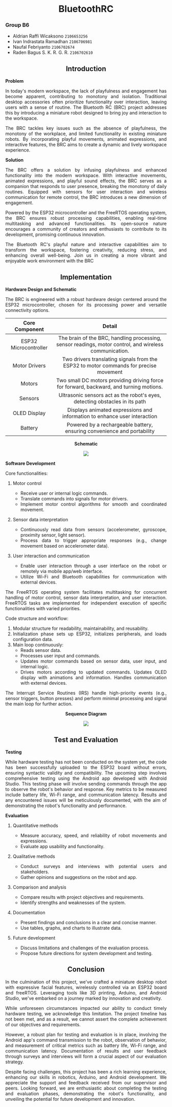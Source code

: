 # <div style="text-align: center"> BluetoothRC </div>

### Group B6
- Aldrian Raffi Wicaksono       `2106653256`
- Ivan Indrastata Ramadhan		`2106706981`
- Naufal Febriyanto     		`2106702674`
- Raden Bagus S. K. R. G. R.    `2106702610`

## <div style="text-align: center"> Introduction </div>
<div style="text-align: justify">

**Problem**

In today's modern workspace, the lack of playfulness and engagement has become apparent, contributing to monotony and isolation. Traditional desktop accessories often prioritize functionality over interaction, leaving users with a sense of routine. The Bluetooth RC (BRC) project addresses this by introducing a miniature robot designed to bring joy and interaction to the workspace.

The BRC tackles key issues such as the absence of playfulness, the monotony of the workplace, and limited functionality in existing miniature robots. By incorporating playful movements, animated expressions, and interactive features, the BRC aims to create a dynamic and lively workspace experience.

**Solution**

The BRC offers a solution by infusing playfulness and enhanced functionality into the modern workspace. With interactive movements, animated expressions, and playful sound effects, the BRC serves as a companion that responds to user presence, breaking the monotony of daily routines. Equipped with sensors for user interaction and wireless communication for remote control, the BRC introduces a new dimension of engagement.

Powered by the ESP32 microcontroller and the FreeRTOS operating system, the BRC ensures robust processing capabilities, enabling real-time multitasking and advanced functionalities. Its open-source nature encourages a community of creators and enthusiasts to contribute to its development, promising continuous innovation.

The Bluetooth RC's playful nature and interactive capabilities aim to transform the workspace, fostering creativity, reducing stress, and enhancing overall well-being. Join us in creating a more vibrant and enjoyable work environment with the BRC

</div>

## <div style="text-align: center"> Implementation </div>
<div style="text-align: justify">

**Hardware Design and Schematic**

The BRC is engineered with a robust hardware design centered around the ESP32 microcontroller, chosen for its processing power and versatile connectivity options.

| Core Component | Detail |
| :-: | :-: |
| ESP32 Microcontroller | The brain of the BRC, handling processing, sensor readings, motor control, and wireless communication. |
| Motor Drivers | Two drivers translating signals from the ESP32 to motor commands for precise movement |
| Motors |  Two small DC motors providing driving force for forward, backward, and turning motions. |
| Sensors | Ultrasonic sensors act as the robot's eyes, detecting obstacles in its path |
| OLED Display | Displays animated expressions and information to enhance user interaction |
| Battery | Powered by a rechargeable battery, ensuring convenience and portability |

<div style="text-align: center"> 

**Schematic**

</div>
<p align="center">
<img src=Circuit_diagram.jpg>
</p>

**Software Development**

Core functionalities:

1. Motor control
    - Receive user or internal logic commands.
    - Translate commands into signals for motor drivers.
    - Implement motor control algorithms for smooth and coordinated movement.

2. Sensor data interpretation
    - Continuously read data from sensors (accelerometer, gyroscope, proximity sensor, light sensor).
    - Process data to trigger appropriate responses (e.g., change movement based on accelerometer data).

3. User interaction and communication
    - Enable user interaction through a user interface on the robot or remotely via mobile app/web interface.
    - Utilize Wi-Fi and Bluetooth capabilities for communication with external devices.

The FreeRTOS operating system facilitates multitasking for concurrent handling of motor control, sensor data interpretation, and user interaction. FreeRTOS tasks are implemented for independent execution of specific functionalities with varied priorities.

Code structure and workflow:

1. Modular structure for readability, maintainability, and reusability.
2. Initialization phase sets up ESP32, initializes peripherals, and loads configuration data.
3. Main loop continuously:
    - Reads sensor data.
    - Processes user input and commands.
    - Updates motor commands based on sensor data, user input, and internal logic.
    - Drives motors according to updated commands.
Updates OLED display with animations and information.
Handles communication with external devices.

The Interrupt Service Routines (IRS) handle high-priority events (e.g., sensor triggers, button presses) and perform minimal processing and signal the main loop for further action.

<div style="text-align: center"> 

**Sequence Diagram**

 </div>
<p align="center">
<img src=Sequence_diagram.png>
</p>

</div>

## <div style="text-align: center"> Test and Evaluation </div>
<div style="text-align: justify">

**Testing**

While hardware testing has not been conducted on the system yet, the code has been successfully uploaded to the ESP32 board without errors, ensuring syntactic validity and compatibility. The upcoming step involves comprehensive testing using the Android app developed with Android Studio. This testing phase will involve sending commands through the app to observe the robot's behavior and response. Key metrics to be measured include battery life, Wi-Fi range, and communication latency. Results and any encountered issues will be meticulously documented, with the aim of demonstrating the robot's functionality and performance.

**Evaluation**

1. Quantitative methods
    - Measure accuracy, speed, and reliability of robot movements and expressions.
    - Evaluate app usability and functionality.

2. Qualitative methods
    - Conduct surveys and interviews with potential users and stakeholders.
    - Gather opinions and suggestions on the robot and app.

3. Comparison and analysis
    - Compare results with project objectives and requirements.
    - Identify strengths and weaknesses of the system.

4. Documentation
    - Present findings and conclusions in a clear and concise manner.
    - Use tables, graphs, and charts to illustrate data.

5. Future development
    - Discuss limitations and challenges of the evaluation process.
    - Propose future directions for system development and testing.

</div>

## <div style="text-align: center"> Conclusion </div>
<div style="text-align: justify">

In the culmination of this project, we've crafted a miniature desktop robot with expressive facial features, wirelessly controlled via an ESP32 board and freeRTOS. Leveraging tools like 3D printing, Arduino, and Android Studio, we've embarked on a journey marked by innovation and creativity.

While unforeseen circumstances impacted our ability to conduct timely hardware testing, we acknowledge this limitation. The project timeline has not been met, and as a result, we cannot assert the complete achievement of our objectives and requirements.

However, a robust plan for testing and evaluation is in place, involving the Android app's command transmission to the robot, observation of behavior, and measurement of critical metrics such as battery life, Wi-Fi range, and communication latency. Documentation of results and user feedback through surveys and interviews will form a crucial aspect of our evaluation strategy.

Despite facing challenges, this project has been a rich learning experience, enhancing our skills in robotics, Arduino, and Android development. We appreciate the support and feedback received from our supervisor and peers. Looking forward, we are enthusiastic about completing the testing and evaluation phases, demonstrating the robot's functionality, and unveiling the potential for future development and innovation.

</div>
